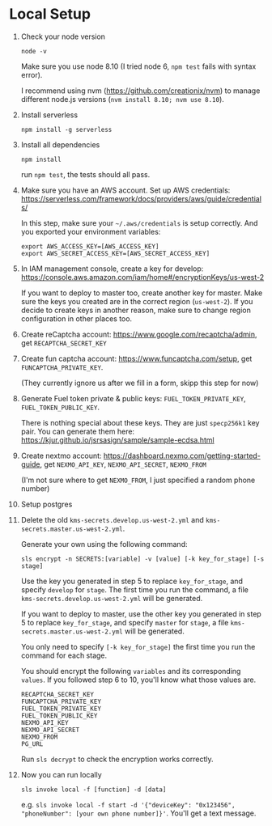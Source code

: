 # Local Setup
1. Check your node version

   ```node -v```
   
   Make sure you use node 8.10 (I tried node 6, `npm test` fails with syntax error). 
   
   I recommend using nvm (https://github.com/creationix/nvm) to manage different node.js versions (`nvm install 8.10; nvm use 8.10`).
2. Install serverless

   ```npm install -g serverless```
3. Install all dependencies

   ```npm install```

   run `npm test`, the tests should all pass.
4. Make sure you have an AWS account. Set up AWS credentials: https://serverless.com/framework/docs/providers/aws/guide/credentials/

   In this step, make sure your `~/.aws/credentials` is setup correctly. And you exported your environment variables:
   
   ```
   export AWS_ACCESS_KEY=[AWS_ACCESS_KEY]
   export AWS_SECRET_ACCESS_KEY=[AWS_SECRET_ACCESS_KEY]
   ```
5. In IAM management console, create a key for develop: https://console.aws.amazon.com/iam/home#/encryptionKeys/us-west-2

   If you want to deploy to master too, create another key for master.
   Make sure the keys you created are in the correct region (`us-west-2`). If you decide to create keys in another reason, make sure to change region configuration in other places too.
6. Create reCaptcha account: https://www.google.com/recaptcha/admin, get `RECAPTCHA_SECRET_KEY`
7. Create fun captcha account: https://www.funcaptcha.com/setup, get `FUNCAPTCHA_PRIVATE_KEY`.

   (They currently ignore us after we fill in a form, skipp this step for now)
8. Generate Fuel token private & public keys: `FUEL_TOKEN_PRIVATE_KEY`, `FUEL_TOKEN_PUBLIC_KEY`.

   There is nothing special about these keys. They are just `specp256k1` key pair. You can generate them here: https://kjur.github.io/jsrsasign/sample/sample-ecdsa.html
9. Create nextmo account: https://dashboard.nexmo.com/getting-started-guide, get `NEXMO_API_KEY`, `NEXMO_API_SECRET`, `NEXMO_FROM`

   (I'm not sure where to get `NEXMO_FROM`, I just specified a random phone number)
10. Setup postgres
11. Delete the old `kms-secrets.develop.us-west-2.yml` and `kms-secrets.master.us-west-2.yml`. 

      Generate your own using the following command:

      ```sls encrypt -n SECRETS:[variable] -v [value] [-k key_for_stage] [-s stage]```
   
      Use the key you generated in step 5 to replace `key_for_stage`, and specify `develop` for `stage`. The first time you run the command, a file `kms-secrets.develop.us-west-2.yml` will be generated.
 
      If you want to deploy to master, use the other key you generated in step 5 to replace `key_for_stage`, and specify `master` for `stage`, a file `kms-secrets.master.us-west-2.yml` will be generated.
   
      You only need to specify `[-k key_for_stage]` the first time you run the command for each stage.
   
      You should encrypt the following `variables` and its corresponding `values`. If you followed step 6 to 10, you'll know what those values are.
      ```
      RECAPTCHA_SECRET_KEY
      FUNCAPTCHA_PRIVATE_KEY
      FUEL_TOKEN_PRIVATE_KEY
      FUEL_TOKEN_PUBLIC_KEY
      NEXMO_API_KEY
      NEXMO_API_SECRET
      NEXMO_FROM
      PG_URL
      ```
   
      Run `sls decrypt` to check the encryption works correctly.
12. Now you can run locally

      ```sls invoke local -f [function] -d [data]```
      
      e.g. ```sls invoke local -f start -d '{"deviceKey": "0x123456", "phoneNumber": [your own phone number]}'```.
      You'll get a text message.
